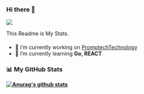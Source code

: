 ### Hi there 👋

![](https://visitor-badge.glitch.me/badge?page_id=CHkkang.CHkkang)

This Readme is My Stats.

#### 
- 🔭 I’m currently working on [PromptechTechnology](http://www.promptech.co.kr/)
- 🌱 I’m currently learning <b>Go<b>, <b>REACT<b>
<!-- - 👯 I’m looking to collaborate on ... -->
<!-- - 🤔 I’m looking for help with ... -->
<!-- - 💬 Ask me about ... -->
<!-- - 📫 How to reach me: ... -->
<!-- - 😄 Pronouns: ... -->
<!-- - ⚡ Fun fact: ... -->

### 📊 My GitHub Stats
  [![Anurag's github stats](https://github-readme-stats.vercel.app/api?CHkkang=CHkkang)](https://github.com/anuraghazra/github-readme-stats)
